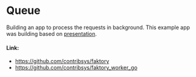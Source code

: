 Queue
=====

Building an app to process the requests in background. This example app was building based on [presentation](https://speakerdeck.com/marcosinger/processando-analise-genetica-em-background-com-go).

#### Link:

* https://github.com/contribsys/faktory
* https://github.com/contribsys/faktory_worker_go
